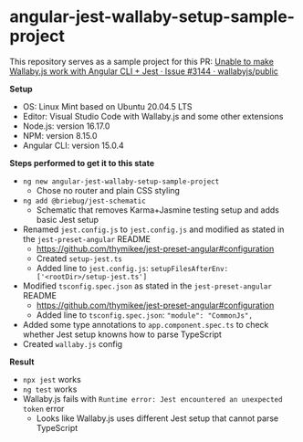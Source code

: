 # angular-jest-wallaby-setup-sample-project

This repository serves as a sample project for this PR: [Unable to make Wallaby.js work with Angular CLI + Jest · Issue #3144 · wallabyjs/public](https://github.com/wallabyjs/public/issues/3144)

**Setup**

* OS: Linux Mint based on Ubuntu 20.04.5 LTS
* Editor: Visual Studio Code with Wallaby.js and some other extensions
* Node.js: version 16.17.0
* NPM: version 8.15.0
* Angular CLI: version 15.0.4

**Steps performed to get it to this state**

* `ng new angular-jest-wallaby-setup-sample-project`
  * Chose no router and plain CSS styling
* `ng add @briebug/jest-schematic`
  * Schematic that removes Karma+Jasmine testing setup and adds basic Jest setup
* Renamed `jest.config.js` to `jest.config.js` and modified as stated in the `jest-preset-angular` README
  * https://github.com/thymikee/jest-preset-angular#configuration
  * Created `setup-jest.ts`
  * Added line to `jest.config.js`: `setupFilesAfterEnv: ['<rootDir>/setup-jest.ts']`
* Modified `tsconfig.spec.json` as stated in the `jest-preset-angular` README
  * https://github.com/thymikee/jest-preset-angular#configuration
  * Added line to `tsconfig.spec.json`: `"module": "CommonJs",`
* Added some type annotations to `app.component.spec.ts` to check whether Jest setup knowns how to parse TypeScript
* Created `wallaby.js` config

**Result**

* `npx jest` works
* `ng test` works
* Wallaby.js fails with `Runtime error: Jest encountered an unexpected token​​` error
  * Looks like Wallaby.js uses different Jest setup that cannot parse TypeScript
